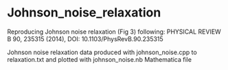 # Johnson_noise_relaxation
Reproducing Johnson noise relaxation (Fig 3) following: PHYSICAL REVIEW B 90, 235315 (2014), DOI: 10.1103/PhysRevB.90.235315

Johnson noise relaxation data produced with johnson_noise.cpp to relaxation.txt and plotted with johnson_noise.nb Mathematica file
